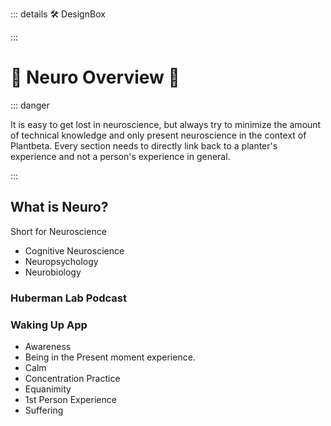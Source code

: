 ::: details 🛠 DesignBox



:::

# 💜 <neuro>Neuro Overview </neuro>💜

::: danger

It is easy to get lost in neuroscience, but always try to minimize the amount of technical knowledge and only present neuroscience in the context of Plantbeta. Every section needs to directly link back to a planter's experience and not a person's experience in general.

:::


## What is Neuro?

Short for Neuroscience

- Cognitive Neuroscience
- Neuropsychology
- Neurobiology


### Huberman Lab Podcast

### Waking Up App

- Awareness
- Being in the Present moment experience.
- Calm
- Concentration Practice
- Equanimity
- 1st Person Experience
- Suffering



